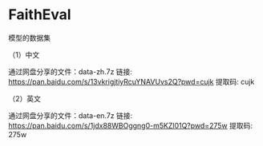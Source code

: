 # FaithEval
模型的数据集

（1）中文

通过网盘分享的文件：data-zh.7z
链接: https://pan.baidu.com/s/13vkrigjtiyRcuYNAVUvs2Q?pwd=cujk 提取码: cujk

（2）英文

通过网盘分享的文件：data-en.7z
链接: https://pan.baidu.com/s/1jdx88WBOggng0-m5KZl01Q?pwd=275w 提取码: 275w

